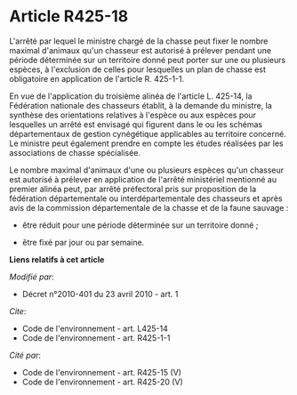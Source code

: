# Article R425-18

L'arrêté par lequel le ministre chargé de la chasse peut fixer le nombre maximal d'animaux qu'un chasseur est autorisé à
prélever pendant une période déterminée sur un territoire donné peut porter sur une ou plusieurs espèces, à l'exclusion de
celles pour lesquelles un plan de chasse est obligatoire en application de l'article R. 425-1-1. 

En vue de l'application du troisième alinéa de l'article L. 425-14, la Fédération nationale des chasseurs établit, à la
demande du ministre, la synthèse des orientations relatives à l'espèce ou aux espèces pour lesquelles un arrêté est envisagé
qui figurent dans le ou les schémas départementaux de gestion cynégétique applicables au territoire concerné. Le ministre
peut également prendre en compte les études réalisées par les associations de chasse spécialisée. 

Le nombre maximal d'animaux d'une ou plusieurs espèces qu'un chasseur est autorisé à prélever en application de l'arrêté
ministériel mentionné au premier alinéa peut, par arrêté préfectoral pris sur proposition de la fédération départementale ou
interdépartementale des chasseurs et après avis de la commission départementale de la chasse et de la faune sauvage :

- être réduit pour une période déterminée sur un territoire donné ;

- être fixé par jour ou par semaine.

**Liens relatifs à cet article**

_Modifié par_:

  - Décret n°2010-401 du 23 avril 2010 - art. 1

_Cite_:

  - Code de l'environnement - art. L425-14
  - Code de l'environnement - art. R425-1-1

_Cité par_:

  - Code de l'environnement - art. R425-15 (V)
  - Code de l'environnement - art. R425-20 (V)

